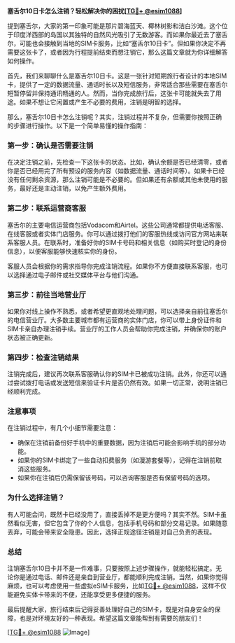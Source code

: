 **塞舌尔10日卡怎么注销？轻松解决你的困扰[[TG💪+ @esim1088](https://t.me/s/esim1088)]**

提到塞舌尔，大家的第一印象可能是那片碧海蓝天、椰林树影和洁白沙滩。这个位于印度洋西部的岛国以其独特的自然风光吸引了无数游客。而如果你最近去了塞舌尔，可能也会接触到当地的SIM卡服务，比如“塞舌尔10日卡”。但如果你决定不再需要这张卡了，或者因为行程提前结束而想注销它，那么这篇文章就为你详细解答如何操作。

首先，我们来聊聊什么是塞舌尔10日卡。这是一张针对短期旅行者设计的本地SIM卡，提供了一定的数据流量、通话时长以及短信服务，非常适合那些需要在塞舌尔短暂停留并保持通讯畅通的人。然而，当你完成旅行后，这张卡可能就失去了用途。如果不想让它闲置或产生不必要的费用，注销是明智的选择。

那么，塞舌尔10日卡怎么注销呢？其实，注销过程并不复杂，但需要你按照正确的步骤进行操作。以下是一个简单易懂的操作指南：

### **第一步：确认是否需要注销**
在决定注销之前，先检查一下这张卡的状态。比如，确认余额是否已经清零，或者你是否已经用完了所有预设的服务内容（如数据流量、通话时间等）。如果卡已经没有任何剩余资源，那么注销可能是不必要的。但如果还有余额或其他未使用的服务，最好还是主动注销，以免产生额外费用。

### **第二步：联系运营商客服**
塞舌尔的主要电信运营商包括Vodacom和Airtel。这些公司通常都提供电话客服、在线客服或者实体门店服务。你可以通过拨打他们的客服热线或访问官方网站来联系客服人员。在联系时，准备好你的SIM卡号码和相关信息（如购买时登记的身份信息），以便客服能够快速核实你的身份。

客服人员会根据你的需求指导你完成注销流程。如果你不方便直接联系客服，也可以选择通过电子邮件或社交媒体平台与他们沟通。

### **第三步：前往当地营业厅**
如果你对线上操作不熟悉，或者希望更直观地处理问题，可以选择亲自前往塞舌尔的电信营业厅。大多数主要城市都有运营商的实体门店，你可以带上身份证件和SIM卡亲自办理注销手续。营业厅的工作人员会帮助你完成注销，并确保你的账户状态被正确更新。

### **第四步：检查注销结果**
注销完成后，建议再次联系客服确认你的SIM卡已被成功注销。此外，你还可以通过尝试拨打电话或发送短信来验证卡片是否仍然有效。如果一切正常，说明注销已经顺利完成。

### **注意事项**
在注销过程中，有几个小细节需要注意：
- 确保在注销前备份好手机中的重要数据，因为注销后可能会影响手机的部分功能。
- 如果你的SIM卡绑定了一些自动扣费服务（如漫游套餐等），记得在注销前取消这些服务。
- 如果你在注销后仍需保留该号码，可以咨询客服是否有保留号码的选项。

### **为什么选择注销？**
有人可能会问，既然卡已经没用了，直接丢掉不是更方便吗？其实不然。SIM卡虽然看似无害，但它包含了你的个人信息，包括手机号码和部分交易记录。如果随意丢弃，可能会带来安全隐患。因此，选择正规途径注销是对自己负责的表现。

### **总结**
注销塞舌尔10日卡并不是一件难事，只要按照上述步骤操作，就能轻松搞定。无论你是通过电话、邮件还是亲自到营业厅，都能顺利完成注销。当然，如果你觉得麻烦，也可以考虑使用一些虚拟eSIM卡服务，比如[TG💪+ @esim1088](https://t.me/s/esim1088)，这样不仅能避免实体卡带来的不便，还能享受更多便捷的服务。

最后提醒大家，旅行结束后记得妥善处理好自己的SIM卡，既是对自身安全的保障，也是对环境友好的一种表现。希望这篇文章能帮到有需要的朋友们！

[[TG💪+ @esim1088](https://t.me/s/esim1088) ![Image](https://i.postimg.cc/4NQfJmqS/Snipaste-2025-05-13-00-14-12.png)]